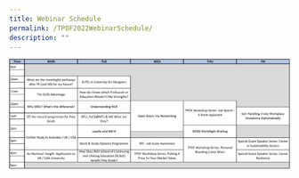 ```yaml
---
title: Webinar Schedule
permalink: /TPOF2022WebinarSchedule/
description: ""
---
```

![](/images/Webinar%20Schedule.png)